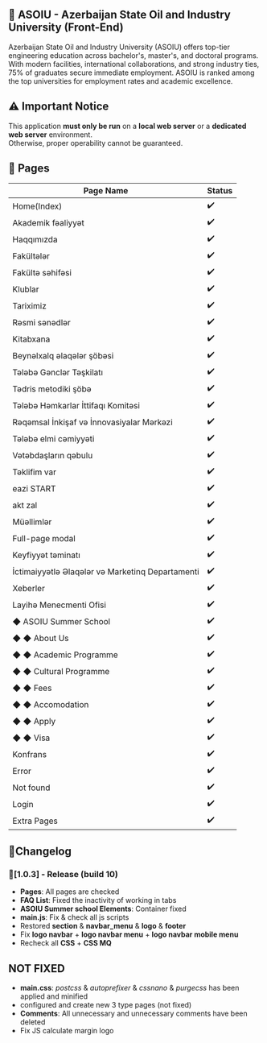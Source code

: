 ## 🌟 ASOIU - Azerbaijan State Oil and Industry University (Front-End)

Azerbaijan State Oil and Industry University (ASOIU) offers top-tier engineering education across
bachelor's, master's, and doctoral programs. With modern facilities, international collaborations, and strong
industry ties, 75% of graduates secure immediate employment. ASOIU is ranked among the top universities for
employment rates and academic excellence.

## ⚠️ Important Notice

This application **must only be run** on a **local web server** or a **dedicated web server** environment.  
Otherwise, proper operability cannot be guaranteed.

## 📜 Pages

| Page Name                                        | Status |
|--------------------------------------------------|--------|
| Home(Index)                                      | ✔️     |
| Akademik fəaliyyət                               | ✔️     |
| Haqqımızda                                       | ✔️     |
| Fakültələr                                       | ✔️     |
| Fakültə səhifəsi                                 | ✔️     |
| Klublar                                          | ✔️     |
| Tariximiz                                        | ✔️     |
| Rəsmi sənədlər                                   | ✔️     |
| Kitabxana                                        | ✔️     |
| Beynəlxalq əlaqələr şöbəsi                       | ✔️     |
| Tələbə Gənclər Təşkilatı                         | ✔️     |
| Tədris metodiki şöbə                             | ✔️     |
| Tələbə Həmkarlar İttifaqı Komitəsi               | ✔️     |
| Rəqəmsal İnkişaf və İnnovasiyalar Mərkəzi        | ✔️     |
| Tələbə elmi cəmiyyəti                            | ✔️     |
| Vətəbdaşların qəbulu                             | ✔️     |
| Təklifim var                                     | ✔️     |
| eazi START                                       | ✔️     |
| akt zal                                          | ✔️     |
| Müəllimlər                                       | ✔️     |
| Full-page modal                                  | ✔️     |
| Keyfiyyət təminatı                               | ✔️     |
| İctimaiyyətlə Əlaqələr və Marketinq Departamenti | ✔️     |
| Xeberler                                         | ✔️     |
| Layihə Menecmenti Ofisi                          | ✔️     |
| ◆︎ ASOIU Summer School                            | ✔️     |
| ◆︎ ◆︎ About Us                                    | ✔️     |
| ◆︎ ◆︎ Academic Programme                          | ✔️     |
| ◆︎ ◆︎ Cultural Programme                          | ✔️     |
| ◆︎ ◆︎ Fees                                        | ✔️     |
| ◆︎ ◆︎ Accomodation                                | ✔️     |
| ◆︎ ◆︎ Apply                                       | ✔️     |
| ◆︎ ◆︎ Visa                                        | ✔️     |
| Konfrans                                         | ✔️     |
| Error                                            | ✔️     |
| Not found                                        | ✔️     |
| Login                                            | ✔️     |
| Extra Pages                                      | ✔️     |

## 📌Changelog
### 🚀[1.0.3] - Release (build 10)
- **Pages**: All pages are checked
- **FAQ List**: Fixed the inactivity of working in tabs
- **ASOIU Summer school Elements**: Container fixed
- **main.js**: Fix & check all js scripts
- Restored **section** & **navbar_menu** & **logo** & **footer**
- Fix **logo navbar** + **logo navbar menu** + **logo navbar mobile menu**
- Recheck all **СSS** + **CSS MQ**

## NOT FIXED
- **main.css**: *postcss* & *autoprefixer* & *cssnano* & *purgecss* has been applied and minified
- configured and create new 3 type pages (not fixed)
- **Comments**: All unnecessary and unnecessary comments have been deleted
- Fix JS calculate margin logo